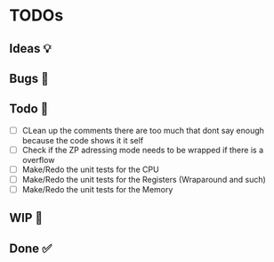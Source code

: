 <!-- Add `🔥` to important things -->

# TODOs

## Ideas 💡

## Bugs 🐛

## Todo 📝

- [ ] CLean up the comments there are too much that dont say enough because the code shows it it self
- [ ] Check if the ZP adressing mode needs to be wrapped if there is a overflow
- [ ] Make/Redo the unit tests for the CPU
- [ ] Make/Redo the unit tests for the Registers (Wraparound and such)
- [ ] Make/Redo the unit tests for the Memory

## WIP 🚧

## Done ✅
